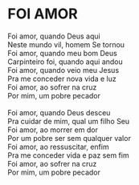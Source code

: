 # FOI AMOR

Foi amor, quando Deus aqui<br>
Neste mundo vil, homem Se tornou<br>
Foi amor, quando meu bom Deus<br>
Carpinteiro foi, quando aqui andou<br>
Foi amor, quando veio meu Jesus<br>
Pra me conceder nova vida e luz<br>
Foi amor, ao sofrer na cruz<br>
Por mim, um pobre pecador<br>
<br>
Foi amor, quando Deus desceu<br>
Pra cuidar de mim, qual um filho Seu<br>
Foi amor, ao morrer em dor<br>
Por um pobre ser sem qualquer valor<br>
Foi amor, ao ressuscitar, enfim<br>
Pra me conceder vida e paz sem fim<br>
Foi amor, ao sofrer na cruz<br>
Por mim, um pobre pecador<br>